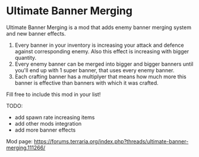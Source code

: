# Ultimate Banner Merging

Ultimate Banner Merging is a mod that adds enemy banner merging system and new banner effects.

1. Every banner in your inventory is increasing your attack and defence against corresponding enemy. Also this effect is increasing with bigger quantity.
2. Every enemy banner can be merged into bigger and bigger banners until you'll end up with 1 super banner, that uses every enemy banner.
3. Each crafting banner has a multiplyer that means how much more this banner is effective than banners with which it was crafted.

Fill free to include this mod in your list! 

TODO:
 - add spawn rate increasing items
 - add other mods integration
 - add more banner effects

 Mod page: https://forums.terraria.org/index.php?threads/ultimate-banner-merging.111266/